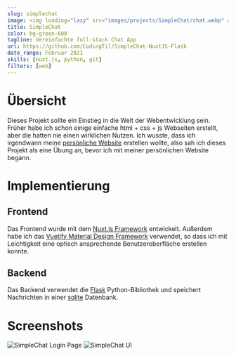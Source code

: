 ```yaml
---
slug: simplechat
image: <img loading="lazy" src="images/projects/SimpleChat/chat.webp" alt="SimpleChat UI"/>
title: SimpleChat
color: bg-green-600
tagline: Vereinfachte full-stack Chat App
url: https://github.com/CodingTil/SimpleChat-NuxtJS-Flask
date_range: Februar 2021
skills: [nuxt.js, python, git]
filters: [web]
---
```

# Übersicht
Dieses Projekt sollte ein Einstieg in die Welt der Webentwicklung sein. Früher habe ich schon einige einfache html + css + js Webseiten erstellt, aber die hatten nie einen wirklichen Nutzen. Ich wusste, dass ich irgendwann meine [persönliche Website](https://tilmohr.com) erstellen wollte, also sah ich dieses Projekt als eine Übung an, bevor ich mit meiner persönlichen Website begann.

# Implementierung
## Frontend
Das Frontend wurde mit dem [Nuxt.js Framework](https://nuxtjs.org/) entwickelt. Außerdem habe ich das [Vuetify Material Design Framework](https://vuetifyjs.com/) verwendet, so dass ich mit Leichtigkeit eine optisch ansprechende Benutzeroberfläche erstellen konnte.

## Backend
Das Backend verwendet die [Flask](https://flask.palletsprojects.com/en/1.1.x/) Python-Bibliothek und speichert Nachrichten in einer [sqlite](https://sqlite.org/index.html) Datenbank.

# Screenshots
<img loading="lazy" src="images/projects/SimpleChat/login.webp" alt="SimpleChat Login Page"/>
<img loading="lazy" src="images/projects/SimpleChat/chat.webp" alt="SimpleChat UI"/>